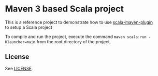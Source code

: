 # Maven 3 based Scala project

This is a reference project to demonstrate how to use [scala-maven-plugin](https://github.com/davidB/scala-maven-plugin) to setup a Scala project

To compile and run the project, execute the command `maven scala:run -Dlauncher=main` from the root directory of the project.

## License

See [LICENSE](https://github.com/paramk/scala-mvn3-helloworld/blob/master/LICENSE).
